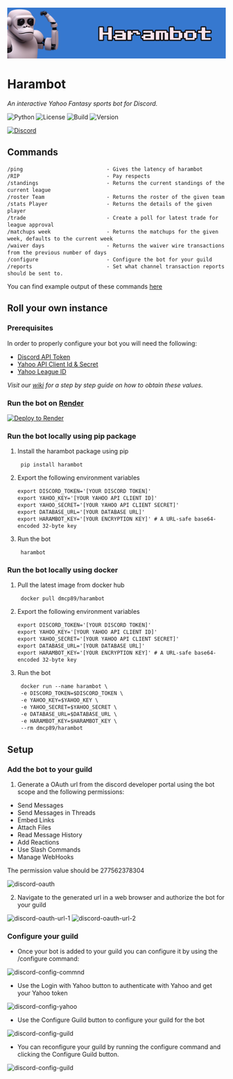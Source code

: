 ![harambot-banner](./assests/harambot_banner.png)
# Harambot
_An interactive Yahoo Fantasy sports bot for Discord._

![Python](https://img.shields.io/badge/python-3.8%20%7C%203.9%20%7C%203.10-blue) ![License](https://img.shields.io/badge/License-MIT-green) ![Build](https://img.shields.io/github/actions/workflow/status/DMcP89/harambot/pytest.yml?branch=main) ![Version](https://img.shields.io/badge/version-0.4.0--Beta-red)





[![Discord](https://img.shields.io/badge/Add_Harambot_To_Your_Server-%235865F2.svg?style=for-the-badge&logo=discord&logoColor=white)](http://harambot.io)





## Commands
    /ping                           - Gives the latency of harambot
    /RIP                            - Pay respects
    /standings                      - Returns the current standings of the current league
    /roster Team                    - Returns the roster of the given team
    /stats Player                   - Returns the details of the given player
    /trade                          - Create a poll for latest trade for league approval
    /matchups week                  - Returns the matchups for the given week, defaults to the current week
    /waiver days                    - Returns the waiver wire transactions from the previous number of days
    /configure                      - Configure the bot for your guild
    /reports                        - Set what channel transaction reports should be sent to.

You can find example output of these commands [here](https://github.com/DMcP89/harambot/wiki#command-examples)


## Roll your own instance

### Prerequisites

In order to properly configure your bot you will need the following:

* [Discord API Token](https://github.com/DMcP89/harambot/wiki/Prerequisites#discord-api-token)
* [Yahoo API Client Id & Secret](https://github.com/DMcP89/harambot/wiki/Prerequisites#yahoo-api-client-id--secret)
* [Yahoo League ID](https://github.com/DMcP89/harambot/wiki/Prerequisites#yahoo-league-id)

_Visit our [wiki](https://github.com/DMcP89/harambot/wiki) for a step by step guide on how to obtain these values._

### Run the bot on [Render](https://render.com/)

[![Deploy to Render](https://render.com/images/deploy-to-render-button.svg)](https://render.com/deploy?repo=https://github.com/DMcP89/harambot)

### Run the bot locally using pip package

1. Install the harambot package using pip

        pip install harambot

2. Export the following environment variables

   ```
   export DISCORD_TOKEN='[YOUR DISCORD TOKEN]'
   export YAHOO_KEY='[YOUR YAHOO API CLIENT ID]'
   export YAHOO_SECRET='[YOUR YAHOO API CLIENT SECRET]'
   export DATABASE_URL='[YOUR DATABASE URL]'
   export HARAMBOT_KEY='[YOUR ENCRYPTION KEY]' # A URL-safe base64-encoded 32-byte key
   ```

3. Run the bot

        harambot

### Run the bot locally using docker

1. Pull the latest image from docker hub

        docker pull dmcp89/harambot

2. Export the following environment variables

   ```
   export DISCORD_TOKEN='[YOUR DISCORD TOKEN]'
   export YAHOO_KEY='[YOUR YAHOO API CLIENT ID]'
   export YAHOO_SECRET='[YOUR YAHOO API CLIENT SECRET]'
   export DATABASE_URL='[YOUR DATABASE URL]'
   export HARAMBOT_KEY='[YOUR ENCRYPTION KEY]' # A URL-safe base64-encoded 32-byte key
   ```

3. Run the bot

        docker run --name harambot \
        -e DISCORD_TOKEN=$DISCORD_TOKEN \
        -e YAHOO_KEY=$YAHOO_KEY \
        -e YAHOO_SECRET=$YAHOO_SECRET \
        -e DATABASE_URL=$DATABASE_URL \
        -e HARAMBOT_KEY=$HARAMBOT_KEY \
        --rm dmcp89/harambot


## Setup

### Add the bot to your guild
1. Generate a OAuth url from the discord developer portal using the bot scope and the following permissions:

* Send Messages
* Send Messages in Threads
* Embed Links
* Attach Files
* Read Message History
* Add Reactions
* Use Slash Commands
* Manage WebHooks

The permission value should be 277562378304

![discord-oauth](https://raw.githubusercontent.com/DMcP89/harambot/main/assests/discord-oauth-generator.png)

2. Navigate to the generated url in a web browser and authorize the bot for your guild

![discord-oauth-url-1](https://raw.githubusercontent.com/DMcP89/harambot/main/assests/discord-oauth-url-authorize-1.png)
![discord-oauth-url-2](https://raw.githubusercontent.com/DMcP89/harambot/main/assests/discord-oauth-url-authorize-2.png)

### Configure your guild

* Once your bot is added to your guild you can configure it by using the /configure command:


![discord-config-commnd](https://raw.githubusercontent.com/DMcP89/harambot/main/assests/harambot_configure_1.png)

* Use the Login with Yahoo button to authenticate with Yahoo and get your Yahoo token


![discord-config-yahoo](https://raw.githubusercontent.com/DMcP89/harambot/main/assests/harambot_configure_4.png)

* Use the Configure Guild button to configure your guild for the bot


![discord-config-guild](https://raw.githubusercontent.com/DMcP89/harambot/main/assests/harambot_configure_2.png)


* You can reconfigure your guild by running the configure command and clicking the Configure Guild button.


![discord-config-guild](https://raw.githubusercontent.com/DMcP89/harambot/main/assests/harambot_configure_3.png)
